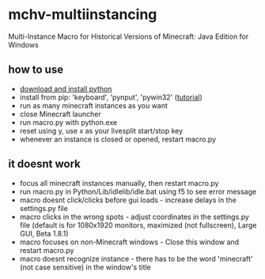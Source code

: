 # mchv-multiinstancing
Multi-Instance Macro for Historical Versions of Minecraft: Java Edition for Windows

## how to use
- [download and install python](https://www.python.org/downloads/)<br />
- install from pip: 'keyboard', 'pynput', 'pywin32' ([tutorial](https://www.youtube.com/watch?v=jnpC_Ib_lbc))<br />
- run as many minecraft instances as you want<br />
- close Minecraft launcher<br />
- run macro.py with python.exe<br />
- reset using y, use x as your livesplit start/stop key<br />
- whenever an instance is closed or opened, restart macro.py<br />

## it doesnt work
- focus all minecraft instances manually, then restart macro.py
- run macro.py in Python/Lib/idlelib/idle.bat using f5 to see error message
- macro doesnt click/clicks before gui loads - increase delays in the settings.py file<br />
- macro clicks in the wrong spots - adjust coordinates in the settings.py file (default is for 1080x1920 monitors, maximized (not fullscreen), Large GUI, Beta 1.8.1)<br />
- macro focuses on non-Minecraft windows - Close this window and restart macro.py
- macro doesnt recognize instance - there has to be the word 'minecraft' (not case sensitive) in the window's title
